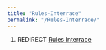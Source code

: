 ```yaml
---
title: "Rules-Interrace"
permalink: "/Rules-Interrace/"
---
```


1.  REDIRECT [Rules Interrace](Rules_Interrace "wikilink")
